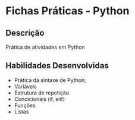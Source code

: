 # Fichas Práticas - Python

## Descrição
Prática de atividades em Python

## Habilidades Desenvolvidas

* Prática da sintaxe de Python;
* Variáveis
* Estrutura de repetição
* Condicionais (if, elif)
* Funções
* Listas
